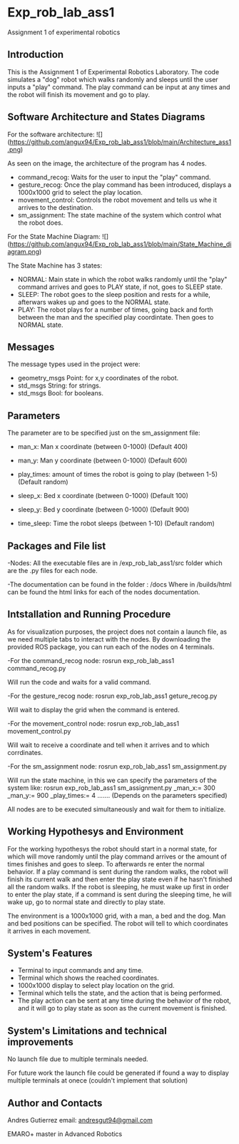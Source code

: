 # Exp_rob_lab_ass1
Assignment 1 of experimental robotics

Introduction
--------------

This is the Assignment 1 of Experimental Robotics Laboratory.
The code simulates a "dog" robot which walks randomly and sleeps until the user inputs a "play" command.
The play command can be input at any times and the robot will finish its movement and go to play.

Software Architecture and States Diagrams
----------------------------------------

For the software architecture:
![] (https://github.com/angux94/Exp_rob_lab_ass1/blob/main/Architecture_ass1.png)

As seen on the image, the architecture of the program has 4 nodes.
  - command_recog: Waits for the user to input the "play" command.
  - gesture_recog: Once the play command has been introduced, displays a 1000x1000 grid to select the play location.
  - movement_control: Controls the robot movement and tells us whe it arrives to the destination.
  - sm_assignment: The state machine of the system which control what the robot does.
  
For the State Machine Diagram:
![] (https://github.com/angux94/Exp_rob_lab_ass1/blob/main/State_Machine_diagram.png)

The State Machine has 3 states:
  - NORMAL: Main state in which the robot walks randomly until the "play" command arrives and goes to PLAY state, if not, goes to SLEEP state.
  - SLEEP: The robot goes to the sleep position and rests for a while, afterwars wakes up and goes to the NORMAL state.
  - PLAY: The robot plays for a number of times, going back and forth between the man and the specified play coordintate. Then goes to NORMAL state.
  
Messages
----------

The message types used in the project were:
  - geometry_msgs Point: for x,y coordinates of the robot.
  - std_msgs String: for strings.
  - std_msgs Bool: for booleans.
  
Parameters
-------------

The parameter are to be specified just on the sm_assignment file:
  - man_x: Man x coordinate (between 0-1000) (Default 400)
  - man_y: Man y coordinate (between 0-1000) (Default 600)
  - play_times: amount of times the robot is going to play (between 1-5) (Default random)
  
  - sleep_x: Bed x coordinate (between 0-1000) (Default 100)
  - sleep_y: Bed y coordinate (between 0-1000) (Default 900)
  - time_sleep: Time the robot sleeps (between 1-10) (Default random)
  
Packages and File list
------------

-Nodes:
All the executable files are in /exp_rob_lab_ass1/src folder which are the .py files for each node.

-The documentation can be found in the folder : /docs
Where in /builds/html can be found the html links for each of the nodes documentation.

Intstallation and Running Procedure
-----------------

As for visualization purposes, the project does not contain a launch file, as we need multiple tabs to interact with the nodes.
By downloading the provided ROS package, you can run each of the nodes on 4 terminals.

-For the command_recog node:
  rosrun exp_rob_lab_ass1 command_recog.py

  Will run the code and waits for a valid command.


-For the gesture_recog node:
  rosrun exp_rob_lab_ass1 geture_recog.py
  
  Will wait to display the grid when the command is entered.


-For the movement_control node:
  rosrun exp_rob_lab_ass1 movement_control.py
  
  Will wait to receive a coordinate and tell when it arrives and to which corrdinates.
  
  
-For the sm_assignment node:
  rosrun exp_rob_lab_ass1 sm_assignment.py
  
  Will run the state machine, in this we can specify the parameters of the system like:
    rosrun exp_rob_lab_ass1 sm_assignment.py _man_x:= 300 _man_y:= 900 _play_times:= 4 ....... (Depends on the parameters specified)

All nodes are to be executed simultaneously and wait for them to initialize.

Working Hypothesys and Environment
-------------

For the working hypothesys the robot should start in a normal state, for which will move randomly until the play command arrives or the amount of times finishes and goes to sleep. To afterwards re enter the normal behavior. If a play command is sent during the random walks, the robot will finish its current walk and then enter the play state even if he hasn't finished all the random walks. If the robot is sleeping, he must wake up first in order to enter the play state, if a command is sent during the sleeping time, he will wake up, go to normal state and directly to play state.

The environment is a 1000x1000 grid, with a man, a bed and the dog. Man and bed positions can be specified. The robot will tell to which coordinates it arrives in each movement.

System's Features
------------
  - Terminal to input commands and any time.
  - Terminal which shows the reached coordinates.
  - 1000x1000 display to select play location on the grid.
  - Terminal which tells the state, and the action that is being performed.
  - The play action can be sent at any time during the behavior of the robot, and it will go to play state as soon as the current movement is finished.
  
System's Limitations and technical improvements
------------

No launch file due to multiple terminals needed.

For future work the launch file could be generated if found a way to display multiple terminals at onece (couldn't implement that solution)

Author and Contacts
------
Andres Gutierrez
email: andresgut94@gmail.com

EMARO+ master in Advanced Robotics







  
